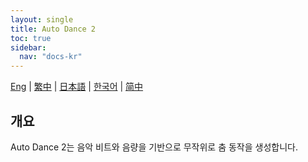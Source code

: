 ```yaml
---
layout: single
title: Auto Dance 2
toc: true
sidebar:
  nav: "docs-kr"
---
```

[Eng](/kr/dancexr/features/autodance2) | [繁中](/tw/kr/dancexr/features/autodance2) | [日本語](/jp/kr/dancexr/features/autodance2) | [한국어](/kr/kr/dancexr/features/autodance2) | [简中](/zh/kr/dancexr/features/autodance2)


## 개요
Auto Dance 2는 음악 비트와 음량을 기반으로 무작위로 춤 동작을 생성합니다.